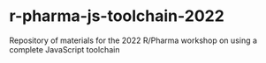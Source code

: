 # r-pharma-js-toolchain-2022
Repository of materials for the 2022 R/Pharma workshop on using a complete JavaScript toolchain
